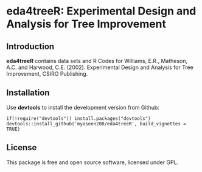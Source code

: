 # eda4treeR: Experimental Design and Analysis for Tree Improvement
## Introduction

**eda4treeR** contains data sets and R Codes for Williams, E.R., Matheson, A.C. and Harwood, C.E. (2002). Experimental Design and Analysis for Tree Improvement, CSIRO Publishing.

## Installation
Use **devtools** to install the development version from Github:

```{r}
if(!require("devtools")) install.packages("devtools")
devtools::install_github('myaseen208/eda4treeR', build_vignettes = TRUE)
```

## License
This package is free and open source software, licensed under GPL.
